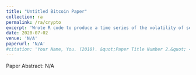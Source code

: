 ```yaml
---
title: "Untitled Bitcoin Paper"
collection: ra
permalink: /ra/crypto
excerpt: 'Wrote R code to produce a time series of the volatility of several mainstream cryptocurrencies. <br/><img src='/images/Figure1.pdf'>'
date: 2020-07-02
venue: 'N/A'
paperurl: 'N/A'
#citation: 'Your Name, You. (2010). &quot;Paper Title Number 2.&quot; <i>Journal 1</i>. 1(2).'
---
```

Paper Abstract: N/A
